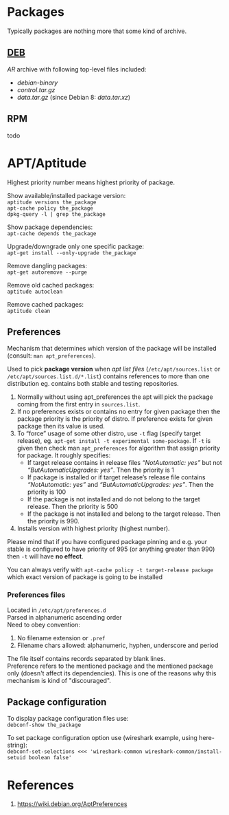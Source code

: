 # Packages
Typically packages are nothing more that some kind of archive.
## [DEB](https://github.com/kiemlicz/util/blob/master/core/deb_functions)
_AR_ archive with following top-level files included:
 * _debian-binary_
 * _control.tar.gz_
 * _data.tar.gz_ (since Debian 8: _data.tar.xz_)

## RPM
todo

# APT/Aptitude
Highest priority number means highest priority of package.
 
Show available/installed package version:  
`aptitude versions the_package`  
`apt-cache policy the_package`  
`dpkg-query -l | grep the_package`

Show package dependencies:  
`apt-cache depends the_package`

Upgrade/downgrade only one specific package:  
`apt-get install --only-upgrade the_package`

Remove dangling packages:  
`apt-get autoremove --purge`

Remove old cached packages:  
`aptitude autoclean`

Remove cached packages:  
`aptitude clean` 
## Preferences
Mechanism that determines which version of the package will be installed (consult: `man apt_preferences`).

Used to pick **package version** when _apt list files_ (`/etc/apt/sources.list` or `/etc/apt/sources.list.d/*.list`) contains references to more than one distribution eg. contains both stable and testing repositories. 
 1. Normally without using apt_preferences the apt will pick the package coming from the first entry in `sources.list`.
 2. If no preferences exists or contains no entry for given package then the package priority is the priority of distro. If preference exists for given package then its value is used.
 3. To “force” usage of some other distro, use `-t` flag (specify target release), eg. 
`apt-get install -t experimental some-package`. If `-t` is given then check man `apt_preferences` for algorithm that assign priority for package. 
It roughly specifies:
    - If target release contains in release files _“NotAutomatic: yes”_ but not _“ButAutomaticUpgrades: yes”_. Then the priority is 1
    - If package is installed or if target release’s release file contains _“NotAutomatic: yes”_ and _“ButAutomaticUpgrades: yes”_. Then the priority is 100
    - If the package is not installed and do not belong to the target release. Then the priority is 500
    - If the package is not installed and belong to the target release. Then the priority is 990.
 4. Installs version with highest priority (highest number).

Please mind that if you have configured package pinning and e.g. your stable is configured to have priority of 995 (or anything greater than 990) then `-t` will have **no effect**.

You can always verify with `apt-cache policy -t target-release package` which exact version of package is going to be installed

### Preferences files
Located in `/etc/apt/preferences.d`  
Parsed in alphanumeric ascending order  
Need to obey convention: 
 1. No filename extension or `.pref`
 2. Filename chars allowed: alphanumeric, hyphen, underscore and period

The file itself contains records separated by blank lines.  
Preference refers to the mentioned package and the mentioned package only (doesn't affect its dependencies). This is one of the reasons why this mechanism is kind of "discouraged".

## Package configuration
To display package configuration files use:  
`debconf-show the_package`

To set package configuration option use (wireshark example, using here-string):  
`debconf-set-selections <<< 'wireshark-common wireshark-common/install-setuid boolean false'`

# References
1. https://wiki.debian.org/AptPreferences